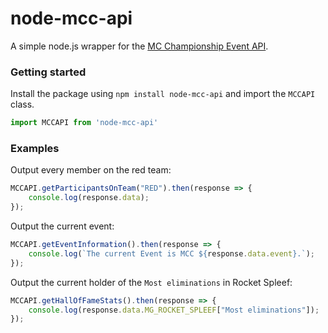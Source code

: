 # node-mcc-api
A simple node.js wrapper for the [MC Championship Event API](https://github.com/Noxcrew/mcchampionship-api).

### Getting started
Install the package using ``npm install node-mcc-api`` and import the ``MCCAPI`` class.
```javascript
import MCCAPI from 'node-mcc-api'
```

### Examples 

Output every member on the red team: 
```javascript
MCCAPI.getParticipantsOnTeam("RED").then(response => {
    console.log(response.data);
});
```
Output the current event: 
```javascript
MCCAPI.getEventInformation().then(response => {
    console.log(`The current Event is MCC ${response.data.event}.`);
});
```

Output the current holder of the ``Most eliminations`` in Rocket Spleef:
```javascript
MCCAPI.getHallOfFameStats().then(response => {
    console.log(response.data.MG_ROCKET_SPLEEF["Most eliminations"]);
});
```
